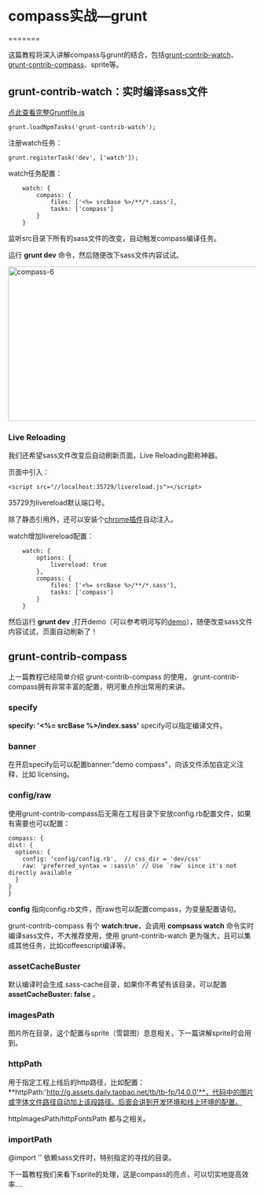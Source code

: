 # compass实战—grunt
=======

这篇教程将深入讲解compass与grunt的结合，包括[grunt-contrib-watch][2]、[grunt-contrib-compass][3]、sprite等。

## grunt-contrib-watch：实时编译sass文件

[点此查看完整Gruntfile.js][4]

    grunt.loadNpmTasks('grunt-contrib-watch');
    

注册watch任务：

    grunt.registerTask('dev', ['watch']);
    

watch任务配置：

        watch: {
            compass: {
                files: ['<%= srcBase %>/**/*.sass'],
                tasks: ['compass']
            }
        }
    

监听src目录下所有的sass文件的改变，自动触发compass编译任务。

运行 **grunt dev** 命令，然后随便改下sass文件内容试试。

<a href="http://www.36ria.com/6433/compass-6" rel="attachment wp-att-6436"><img src="http://www.36ria.com/wp-content/uploads/2014/05/compass-6.png" alt="compass-6" width="575" height="314" class="alignnone size-full wp-image-6436" /></a>

### Live Reloading

我们还希望sass文件改变后自动刷新页面，Live Reloading勘称神器。

页面中引入：

    <script src="//localhost:35729/livereload.js"></script>
    

35729为livereload默认端口号。

除了静态引用外，还可以安装个[chrome插件][5]自动注入。

watch增加livereload配置：

        watch: {
            options: {
                livereload: true
            },
            compass: {
                files: ['<%= srcBase %>/**/*.sass'],
                tasks: ['compass']
            }
        }
    

然后运行 **grunt dev** ,打开demo（可以参考明河写的[demo][6]），随便改变sass文件内容试试，页面自动刷新了！

## grunt-contrib-compass

上一篇教程已经简单介绍 grunt-contrib-compass 的使用， grunt-contrib-compass拥有非常丰富的配置，明河重点拎出常用的来讲。

### specify

**specify: '<%= srcBase %>/index.sass'** specify可以指定编译文件。

### banner

在开启specify后可以配置banner:"demo compass"，向该文件添加自定义注释，比如 licensing。

### config/raw

使用grunt-contrib-compass后无需在工程目录下安放config.rb配置文件，如果有需要也可以配置：

    compass: {
    dist: {
      options: {
        config: 'config/config.rb',  // css_dir = 'dev/css'
        raw: 'preferred_syntax = :sass\n' // Use `raw` since it's not directly available
      }
    }
    }
    

**config** 指向config.rb文件，而raw也可以配置compass，为变量配置语句。

grunt-contrib-compass 有个 **watch:true**，会调用 **compsass watch** 命令实时编译sass文件，不大推荐使用，使用 grunt-contrib-watch 更为强大，且可以集成其他任务，比如coffeescript编译等。

### assetCacheBuster

默认编译时会生成.sass-cache目录，如果你不希望有该目录，可以配置 **assetCacheBuster: false** 。

### imagesPath

图片所在目录，这个配置与sprite（雪碧图）息息相关，下一篇讲解sprite时会用到。

### httpPath

用于指定工程上线后的http路径，比如配置：**httpPath:'http://g.assets.daily.taobao.net/tb/tb-fp/14.0.0'**，代码中的图片或字体文件路径自动加上该段路径。后面会讲到开发环境和线上环境的配置。

httpImagesPath/httpFontsPath 都与之相关。

### importPath

@import '' 依赖sass文件时，特别指定的寻找的目录。

下一篇教程我们来看下sprite的处理，这是compass的亮点，可以切实地提高效率....

 [1]: http://www.36ria.com/6417
 [2]: https://github.com/gruntjs/grunt-contrib-watch
 [3]: https://github.com/gruntjs/grunt-contrib-compass
 [4]: https://github.com/minghe/compass-demo/blob/master/Gruntfile.js
 [5]: http://feedback.livereload.com/knowledgebase/articles/86242-how-do-i-install-and-use-the-browser-extensions-
 [6]: https://github.com/minghe/compass-demo/blob/master/demo/demo.html

